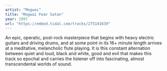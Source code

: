 ```yaml
---
artist: "Mogwai" 
title: "Mogwai Fear Satan"
year: 1997
url: "https://embed.tidal.com/tracks/275141639"
---
```


An epic, operatic, post-rock masterpiece that begins with heavy electric
guitars and driving drums, and at some point in its 16+ minute length arrives
at a meditative, melancholic flute playing. It is this constant alternation
between quiet and loud, black and white, good and evil that makes this track so
epochal and carries the listener off into fascinating, almost transcendental
worlds of sound.
